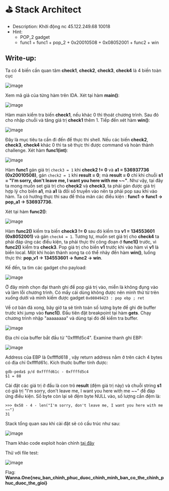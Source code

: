 # ⛳ Stack Architect

- Description: Khởi động nc 45.122.249.68 10018
- Hint:
  - POP_2 gadget
  - func1 + func1 + pop_2 + 0x20010508 + 0x08052001 + func2 + win

## Write-up:


Ta có 4 biến cần quan tâm **check1**, **check2**, **check3**, **check4** là 4 biến toàn cục

![image](https://user-images.githubusercontent.com/48288606/147558474-45f43ce1-f6c4-4693-87fb-647582234b1f.png)

Xem mã giả của từng hàm trên IDA. Xét tại hàm **main()**:

![image](https://user-images.githubusercontent.com/48288606/147556706-61c727af-4529-4697-b4b9-edd08f0e369b.png)

Hàm main kiểm tra biến **check1**, nếu khác 0 thì thoát chương trình. Sau đó cho nhập chuỗi và tăng giá trị **check1** thêm 1. Tiếp đến xét hàm **win()**:

![image](https://user-images.githubusercontent.com/48288606/147556787-1d3b743f-db29-48e9-b804-26a833265cc0.png)

Đây là mục tiêu ta cần đi đến để thực thi shell. Nếu các biến **check2**, **check3**, **check4** khác 0 thì ta sẽ thực thi được command và hoàn thành challenge. Xét hàm **func1(int)**:

![image](https://user-images.githubusercontent.com/48288606/147556763-b590f142-1ef8-4a5f-85c1-c87427adb8b9.png)

Hàm **func1** gán giá trị `check3 = 1` khi **check2 != 0** và **a1 = 536937736 (0x20010508)**, gán  `check2 = 1` khi **result = 0**; mà **result = 0** chỉ khi chuỗi **s1 = "I'm sorry, don't leave me, I want you here with me \~\~"**. Như vậy, tại đây ta mong muốn set giá trị cho **check2** và **check3**, ta phải gán được giá trị hợp lý cho biến **a1**, mà **a1** là đối số truyền vào nên ta phải pop sau khi vào hàm. Ta có hướng thực thi sau để thỏa mãn các điều kiện : **func1 -> func1 -> pop_a1 -> 536937736**. 

Xét tại hàm **func2()**:

![image](https://user-images.githubusercontent.com/48288606/147556732-fabc7098-f520-4d98-8cb4-3281e1f2dc03.png)

Hàm **func2()** kiểm tra biến **check3 != 0** sau đó kiểm tra **v1 = 134553601 (0x8052001)** và gán `check4 = 1`. Tương tự, muốn set giá trị cho **check4** ta phải đáp ứng các điều kiện, ta phải thực thi công đoạn ở **func1()** trước, vì **func2()** kiểm tra **check3**. Pop giá trị cho biến **v1** trước khi vào hàm vì **v1** là biến local. Một khi hoàn thành xong ta có thể nhảy đến hàm **win()**, luồng thực thi: **pop_v1 -> 134553601 -> func2 -> win**.

Kế đến, ta tìm các gadget cho payload:

![image](https://user-images.githubusercontent.com/48288606/147575902-bed318de-3121-4a76-83d7-c3adb94f836e.png)

Ở đây mình chọn đại thanh ghi để pop giá trị vào, miễn là không đụng vào và làm lỗi chương trình. Có mấy cái dùng không được nên mình thử từ trên xuống dưới và mình kiếm được gadget `0x08049423 : pop ebp ; ret`

Về cơ bản đã xong, bây giờ ta sẽ tính toán số lượng byte để ghi đè buffer trước khi jump vào **func1()**. Đầu tiên đặt breakpoint tại hàm **gets**. Chạy chương trình nhập "aaaaaaaa" và dùng tại đó để kiểm tra buffer.

![image](https://user-images.githubusercontent.com/48288606/147573501-1634578d-7407-4d11-b276-2db10e364fbb.png)

Địa chỉ của buffer bắt đầu từ "0xffffd5c4". Examine thanh ghi EBP:

![image](https://user-images.githubusercontent.com/48288606/147573856-9adeba91-df52-4acc-857d-22ca368ff785.png)

Address của EBP là 0xffffd618 , vậy return address nằm ở trên cách 4 bytes có địa chỉ 0xffffd61c. Kích thước buffer tính được:

```
gdb-peda$ p/d 0xffffd61c - 0xffffd5c4
$1 = 88
```

Cài đặt các giá trị ở đầu là con trỏ **result** (đệm giá trị này) và chuỗi string **s1** có giá trị "I'm sorry, don't leave me, I want you here with me \~\~" để đáp ứng điều kiện. Số byte còn lại sẽ đệm byte NULL vào, số lượng cần đệm là:

```
>>> 0x58 - 4 - len("I'm sorry, don't leave me, I want you here with me ~~")
31
```

Stack tổng quan sau khi cài đặt sẽ có cấu trúc như sau:

![image](https://user-images.githubusercontent.com/48288606/147576825-1d9b27c5-756e-4a61-bef3-6a220d6f09e9.png)


Tham khảo code exploit hoàn chỉnh [tại đây](stack.py)

Thử với file test:

![image](https://user-images.githubusercontent.com/48288606/147570923-176db54a-61b8-40e9-9dd0-5bc2183b0755.png)


Flag: **Wanna.One{neu_ban_chinh_phuc_duoc_chinh_minh_ban_co_the_chinh_phuc_duoc_the_gioi}**
